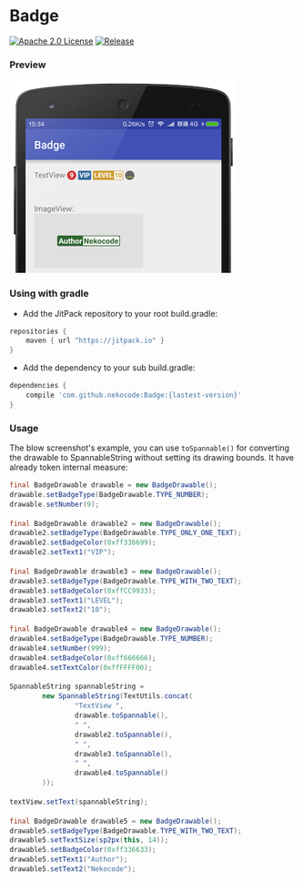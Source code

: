 # Badge
[![Apache 2.0 License](https://img.shields.io/badge/license-Apache%202.0-blue.svg?style=flat)](http://www.apache.org/licenses/LICENSE-2.0.html) [![Release](https://img.shields.io/github/release/nekocode/Badge.svg?label=Jitpack)](https://jitpack.io/#nekocode/Badge)

### Preview
![preview](art/preview.png)

### Using with gradle
- Add the JitPack repository to your root build.gradle:
```gradle
repositories {
    maven { url "https://jitpack.io" }
}
```

- Add the dependency to your sub build.gradle:
```gradle
dependencies {
    compile 'com.github.nekocode:Badge:{lastest-version}'
}
```

### Usage
The blow screenshot's example, you can use `toSpannable()` for converting the drawable to SpannableString without setting its drawing bounds. It have already token internal measure:
``` Java
final BadgeDrawable drawable = new BadgeDrawable();
drawable.setBadgeType(BadgeDrawable.TYPE_NUMBER);
drawable.setNumber(9);

final BadgeDrawable drawable2 = new BadgeDrawable();
drawable2.setBadgeType(BadgeDrawable.TYPE_ONLY_ONE_TEXT);
drawable2.setBadgeColor(0xff336699);
drawable2.setText1("VIP");

final BadgeDrawable drawable3 = new BadgeDrawable();
drawable3.setBadgeType(BadgeDrawable.TYPE_WITH_TWO_TEXT);
drawable3.setBadgeColor(0xffCC9933);
drawable3.setText1("LEVEL");
drawable3.setText2("10");

final BadgeDrawable drawable4 = new BadgeDrawable();
drawable4.setBadgeType(BadgeDrawable.TYPE_NUMBER);
drawable4.setNumber(999);
drawable4.setBadgeColor(0xff666666);
drawable4.setTextColor(0xffFFFF00);

SpannableString spannableString =
        new SpannableString(TextUtils.concat(
                "TextView ",
                drawable.toSpannable(),
                " ",
                drawable2.toSpannable(),
                " ",
                drawable3.toSpannable(),
                " ",
                drawable4.toSpannable()
        ));

textView.setText(spannableString);

final BadgeDrawable drawable5 = new BadgeDrawable();
drawable5.setBadgeType(BadgeDrawable.TYPE_WITH_TWO_TEXT);
drawable5.setTextSize(sp2px(this, 14));
drawable5.setBadgeColor(0xff336633);
drawable5.setText1("Author");
drawable5.setText2("Nekocode");
```
